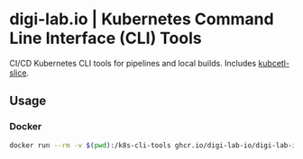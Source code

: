 # digi-lab.io | Kubernetes Command Line Interface (CLI) Tools

CI/CD Kubernetes CLI tools for pipelines and local builds.
Includes [kubcetl-slice](https://github.com/patrickdappollonio/kubectl-slice).

## Usage

### Docker

```bash
docker run --rm -v $(pwd):/k8s-cli-tools ghcr.io/digi-lab-io/digi-lab-io-k8s-cli-tools:latest kubectl-slice --help
```
